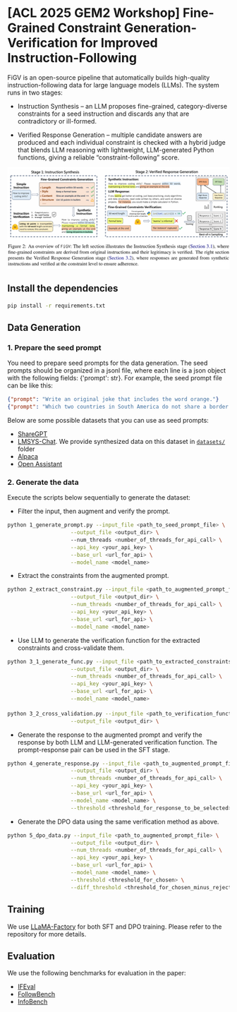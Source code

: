 # [ACL 2025 GEM2 Workshop] Fine-Grained Constraint Generation-Verification for Improved Instruction-Following

FiGV is an open-source pipeline that automatically builds high-quality instruction-following data for large language models (LLMs).
The system runs in two stages:

* Instruction Synthesis – an LLM proposes fine-grained, category-diverse constraints for a seed instruction and discards any that are contradictory or ill-formed.

* Verified Response Generation – multiple candidate answers are produced and each individual constraint is checked with a hybrid judge that blends LLM reasoning with lightweight, LLM-generated Python functions, giving a reliable “constraint-following” score.

![alt text](./figures/overview.png)

## Install the dependencies

```bash
pip install -r requirements.txt
```

## Data Generation

### 1. Prepare the seed prompt

You need to prepare seed prompts for the data generation. The seed prompts should be organized in a jsonl file, where each line is a json object with the following fields: {'prompt': str}.
For example, the seed prompt file can be like this:

```json
{"prompt": "Write an original joke that includes the word orange."}
{"prompt": "Which two countries in South America do not share a border with Brazil?"}
```

Below are some possible datasets that you can use as seed prompts:
- [ShareGPT](https://huggingface.co/datasets/RyokoAI/ShareGPT52K)
- [LMSYS-Chat](https://huggingface.co/datasets/lmsys/lmsys-chat-1m). We provide synthesized data on this dataset in [`datasets/`](datasets/) folder
- [Alpaca](https://huggingface.co/datasets/tatsu-lab/alpaca)
- [Open Assistant](https://huggingface.co/datasets/OpenAssistant/oasst2)

### 2. Generate the data

Execute the scripts below sequentially to generate the dataset:
    
- Filter the input, then augment and verify the prompt.
```bash
python 1_generate_prompt.py --input_file <path_to_seed_prompt_file> \
                    --output_file <output_dir> \ 
                    --num_threads <number_of_threads_for_api_call> \
                    --api_key <your_api_key> \
                    --base_url <url_for_api> \
                    --model_name <model_name>
```
- Extract the constraints from the augmented prompt.
```bash
python 2_extract_constraint.py --input_file <path_to_augmented_prompt_file> \
                    --output_file <output_dir> \
                    --num_threads <number_of_threads_for_api_call> \
                    --api_key <your_api_key> \
                    --base_url <url_for_api> \
                    --model_name <model_name>
```
- Use LLM to generate the verification function for the extracted constraints and cross-validate them.
```bash
python 3_1_generate_func.py --input_file <path_to_extracted_constraints_file> \
                    --output_file <output_dir> \
                    --num_threads <number_of_threads_for_api_call> \
                    --api_key <your_api_key> \
                    --base_url <url_for_api> \
                    --model_name <model_name>

python 3_2_cross_validation.py --input_file <path_to_verification_function_file> \
                    --output_file <output_dir> \
```

- Generate the response to the augmented prompt and verify the response by both LLM and LLM-generated verification function. The prompt-response pair can be used in the SFT stage.
```bash
python 4_generate_response.py --input_file <path_to_augmented_prompt_file> \
                    --output_file <output_dir> \
                    --num_threads <number_of_threads_for_api_call> \
                    --api_key <your_api_key> \
                    --base_url <url_for_api> \
                    --model_name <model_name> \
                    --threshold <threshold_for_response_to_be_selected>
```

- Generate the DPO data using the same verification method as above.
```bash
python 5_dpo_data.py --input_file <path_to_augmented_prompt_file> \
                    --output_file <output_dir> \
                    --num_threads <number_of_threads_for_api_call> \
                    --api_key <your_api_key> \
                    --base_url <url_for_api> \
                    --model_name <model_name> \
                    --threshold <threshold_for_chosen> \
                    --diff_threshold <threshold_for_chosen_minus_rejected>
```

## Training

We use [LLaMA-Factory](https://github.com/hiyouga/LLaMA-Factory) for both SFT and DPO training. Please refer to the repository for more details.

## Evaluation

We use the following benchmarks for evaluation in the paper:
- [IFEval](https://github.com/google-research/google-research/tree/master/instruction_following_eval)
- [FollowBench](https://github.com/YJiangcm/FollowBench)
- [InfoBench](https://github.com/qinyiwei/InfoBench)
